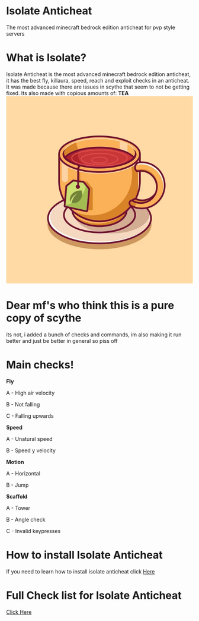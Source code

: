 # Isolate Anticheat
The most advanced minecraft bedrock edition anticheat for pvp style servers

# What is Isolate?
Isolate Anticheat is the most advanced minecraft bedrock edition anticheat, it has the best fly, killaura, speed, reach and exploit checks in an anticheat. It was made because there are issues in scythe that seem to not be getting fixed.
Its also made with copious amounts of:
**TEA**
![Alt text](image.png)


# Dear mf's who think this is a pure copy of scythe
its not, i added a bunch of checks and commands, im also making it run better and just be better in general so piss off


# Main checks!
__**Fly**__

A - High air velocity

B - Not falling

C - Falling upwards


**__Speed__**

A - Unatural speed

B - Speed y velocity

**Motion**

A - Horizontal

B - Jump

**Scaffold**

A - Tower

B - Angle check

C - Invalid keypresses


# How to install Isolate Anticheat
If you need to learn how to install isolate anticheat click [Here](https://github.com/Dream23322/Isolate-Anticheat/blob/main/hti.md)


# Full Check list for Isolate Anticheat
[Click Here](https://github.com/Dream23322/Isolate-Anticheat/blob/main/checklist.md)

